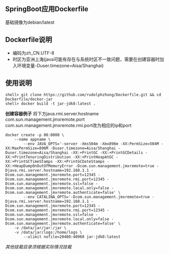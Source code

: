 SpringBoot应用Dockerfile
---

基础镜像为debian/latest

Dockerfile说明
---

* 编码为zh_CN.UTF-8
* 时区为亚洲上海(java可能有存在与系统时区不一致问题，需要在创建容器时加入环境变量-Duser.timezone=Aisa/Shanghai)

使用说明
---

```
shell> git clone https://github.com/rudolphzhong/Dockerfile.git && cd Dockerfile/docker-jar
shell> docker build -t jar-jdk8:latest .
```

**创建容器例子**
将下方java.rmi.server.hostname com.sun.management.jmxremote.port com.sun.management.jmxremote.rmi.port改为相应的ip和port

```
docker create -p 80:8080 \
	--name appname \
        --env JAVA_OPTS='-server -Xms504m -Xmx896m -XX:PermSize=504M -XX:MaxPermSize=896M -Duser.timezone=Aisa/Shanghai -Duser.timezone=Aisa/Shanghai -XX:+PrintGC -XX:+PrintGCDetails -XX:+PrintTenuringDistribution -XX:+PrintHeapAtGC -XX:+PrintGCTimeStamps -XX:+PrintGCDateStamps -XX:+HeapDumpOnOutOfMemoryError -Dcom.sun.management.jmxremote=true -Djava.rmi.server.hostname=192.168.1.1 -Dcom.sun.management.jmxremote.port=12345 -Dcom.sun.management.jmxremote.rmi.port=12345 -Dcom.sun.management.jmxremote.ssl=false -Dcom.sun.management.jmxremote.local.only=false -Dcom.sun.management.jmxremote.authenticate=false' \
        --env CATALINA_OPTS='-Dcom.sun.management.jmxremote=true -Djava.rmi.server.hostname=192.168.1.1 -Dcom.sun.management.jmxremote.port=12345 -Dcom.sun.management.jmxremote.rmi.port=12345 -Dcom.sun.management.jmxremote.ssl=false -Dcom.sun.management.jmxremote.local.only=false -Dcom.sun.management.jmxremote.authenticate=false' \
	-v /data/jar/jar:/jar \
	-v /data/jar/logs:/home/logs \
        --ulimit nofile=20480:40960 jar-jdk8:latest
```

*其他挂载目录须根据实际情况挂载*  

